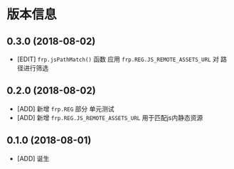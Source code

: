 # 版本信息
## 0.3.0 (2018-08-02)
* [EDIT] `frp.jsPathMatch()` 函数 应用 `frp.REG.JS_REMOTE_ASSETS_URL` 对 路径进行筛选

## 0.2.0 (2018-08-02)
* [ADD] 新增 `frp.REG` 部分 单元测试
* [ADD] 新增 `frp.REG.JS_REMOTE_ASSETS_URL` 用于匹配js内静态资源

## 0.1.0 (2018-08-01)
* [ADD] 诞生
